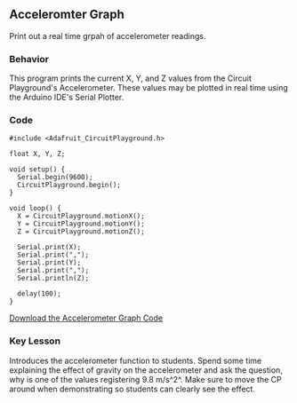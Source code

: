 ## Acceleromter Graph

Print out a real time grpah of accelerometer readings.

### Behavior

This program prints the current X, Y, and Z values from the Circuit Playground's Accelerometer. These values may be plotted in real time using the Arduino IDE's Serial Plotter.

### Code

~~~~
#include <Adafruit_CircuitPlayground.h>

float X, Y, Z;

void setup() {
  Serial.begin(9600);
  CircuitPlayground.begin();
}

void loop() {
  X = CircuitPlayground.motionX();
  Y = CircuitPlayground.motionY();
  Z = CircuitPlayground.motionZ();

  Serial.print(X);
  Serial.print(",");
  Serial.print(Y);
  Serial.print(",");
  Serial.println(Z);

  delay(100);
}
~~~~

[Download the Accelerometer Graph Code](Accelerometer_Graph.ino)

### Key Lesson

Introduces the accelerometer function to students. Spend some time explaining the effect of gravity on the accelerometer and ask the question, why is one of the values registering 9.8 m/s^2^. Make sure to move the CP around when demonstrating so students can clearly see the effect.
